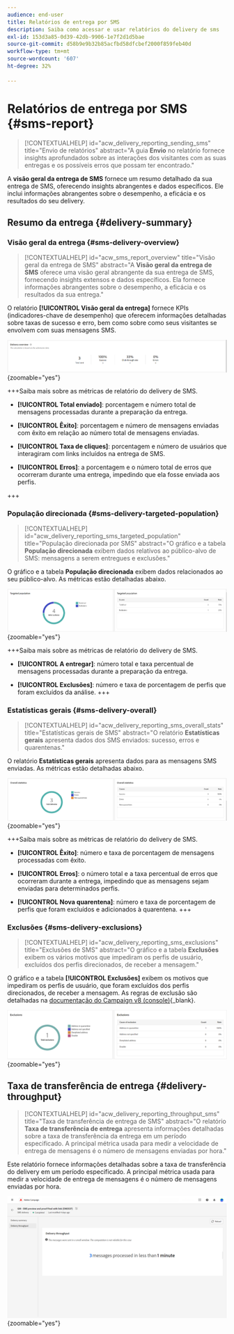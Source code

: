 ```yaml
---
audience: end-user
title: Relatórios de entrega por SMS
description: Saiba como acessar e usar relatórios do delivery de sms
exl-id: 153d3a85-0d39-42db-9906-1e7f2d1d5bae
source-git-commit: d58b9e9b32b85acfbd58dfcbef2000f859feb40d
workflow-type: tm+mt
source-wordcount: '607'
ht-degree: 32%

---
```


# Relatórios de entrega por SMS {#sms-report}

>[!CONTEXTUALHELP]
>id="acw_delivery_reporting_sending_sms"
>title="Envio de relatórios"
>abstract="A guia **Envio** no relatório fornece insights aprofundados sobre as interações dos visitantes com as suas entregas e os possíveis erros que possam ter encontrado."

A **visão geral da entrega de SMS** fornece um resumo detalhado da sua entrega de SMS, oferecendo insights abrangentes e dados específicos. Ele inclui informações abrangentes sobre o desempenho, a eficácia e os resultados do seu delivery.

## Resumo da entrega {#delivery-summary}

### Visão geral da entrega {#sms-delivery-overview}

>[!CONTEXTUALHELP]
>id="acw_sms_report_overview"
>title="Visão geral da entrega de SMS"
>abstract="A **Visão geral da entrega de SMS** oferece uma visão geral abrangente da sua entrega de SMS, fornecendo insights extensos e dados específicos. Ela fornece informações abrangentes sobre o desempenho, a eficácia e os resultados da sua entrega."

O relatório **[!UICONTROL Visão geral da entrega]** fornece KPIs (indicadores-chave de desempenho) que oferecem informações detalhadas sobre taxas de sucesso e erro, bem como sobre como seus visitantes se envolvem com suas mensagens SMS.

![Descrição: a imagem mostra o relatório de visão geral da entrega, que inclui KPIs como taxas de sucesso, taxas de erro e envolvimento do visitante.](assets/reporting_sms_3.png){zoomable="yes"}

+++Saiba mais sobre as métricas de relatório do delivery de SMS.

* **[!UICONTROL Total enviado]**: porcentagem e número total de mensagens processadas durante a preparação da entrega.

* **[!UICONTROL Êxito]**: porcentagem e número de mensagens enviadas com êxito em relação ao número total de mensagens enviadas.

* **[!UICONTROL Taxa de cliques]**: porcentagem e número de usuários que interagiram com links incluídos na entrega de SMS.

* **[!UICONTROL Erros]**: a porcentagem e o número total de erros que ocorreram durante uma entrega, impedindo que ela fosse enviada aos perfis.

+++

### População direcionada {#sms-delivery-targeted-population}

>[!CONTEXTUALHELP]
>id="acw_delivery_reporting_sms_targeted_population"
>title="População direcionada por SMS"
>abstract="O gráfico e a tabela **População direcionada** exibem dados relativos ao público-alvo de SMS: mensagens a serem entregues e exclusões."

O gráfico e a tabela **População direcionada** exibem dados relacionados ao seu público-alvo. As métricas estão detalhadas abaixo.

![Descrição: a imagem mostra o gráfico e a tabela de população direcionada, que inclui métricas como mensagens a serem entregues e exclusões.](assets/reporting_sms_4.png){zoomable="yes"}

+++Saiba mais sobre as métricas de relatório do delivery de SMS.

* **[!UICONTROL A entregar]**: número total e taxa percentual de mensagens processadas durante a preparação da entrega.

* **[!UICONTROL Exclusões]**: número e taxa de porcentagem de perfis que foram excluídos da análise.
+++

### Estatísticas gerais {#sms-delivery-overall}

>[!CONTEXTUALHELP]
>id="acw_delivery_reporting_sms_overall_stats"
>title="Estatísticas gerais de SMS"
>abstract="O relatório **Estatísticas gerais** apresenta dados dos SMS enviados: sucesso, erros e quarentenas."

O relatório **Estatísticas gerais** apresenta dados para as mensagens SMS enviadas. As métricas estão detalhadas abaixo.

![Descrição: a imagem mostra o relatório Estatísticas gerais, que inclui métricas como taxas de sucesso, erros e quarentenas.](assets/reporting_sms_5.png){zoomable="yes"}

+++Saiba mais sobre as métricas de relatório do delivery de SMS.

* **[!UICONTROL Êxito]**: número e taxa de porcentagem de mensagens processadas com êxito.

* **[!UICONTROL Erros]**: o número total e a taxa percentual de erros que ocorreram durante a entrega, impedindo que as mensagens sejam enviadas para determinados perfis.

* **[!UICONTROL Nova quarentena]**: número e taxa de porcentagem de perfis que foram excluídos e adicionados à quarentena.
+++

### Exclusões {#sms-delivery-exclusions}

>[!CONTEXTUALHELP]
>id="acw_delivery_reporting_sms_exclusions"
>title="Exclusões de SMS"
>abstract="O gráfico e a tabela **Exclusões** exibem os vários motivos que impediram os perfis de usuário, excluídos dos perfis direcionados, de receber a mensagem."

O gráfico e a tabela **[!UICONTROL Exclusões]** exibem os motivos que impediram os perfis de usuário, que foram excluídos dos perfis direcionados, de receber a mensagem. As regras de exclusão são detalhadas na [documentação do Campaign v8 (console)](https://experienceleague.adobe.com/docs/campaign/campaign-v8/send/failures/delivery-failures.html?lang=pt-BR#sms-quarantines){_blank}.

![Descrição: a imagem mostra o gráfico e a tabela de Exclusões, que detalham os motivos para excluir perfis de usuário do recebimento de mensagens.](assets/reporting_sms_6.png){zoomable="yes"}

## Taxa de transferência de entrega {#delivery-throughput}

>[!CONTEXTUALHELP]
>id="acw_delivery_reporting_throughput_sms"
>title="Taxa de transferência de entrega de SMS"
>abstract="O relatório **Taxa de transferência de entrega** apresenta informações detalhadas sobre a taxa de transferência da entrega em um período especificado.  A principal métrica usada para medir a velocidade de entrega de mensagens é o número de mensagens enviadas por hora."

Este relatório fornece informações detalhadas sobre a taxa de transferência do delivery em um período especificado. A principal métrica usada para medir a velocidade de entrega de mensagens é o número de mensagens enviadas por hora.

![Descrição: A imagem mostra o relatório Taxa de transferência de entrega, que inclui métricas como o número de mensagens enviadas por hora em um período especificado.](assets/reporting_sms_2.png){zoomable="yes"}